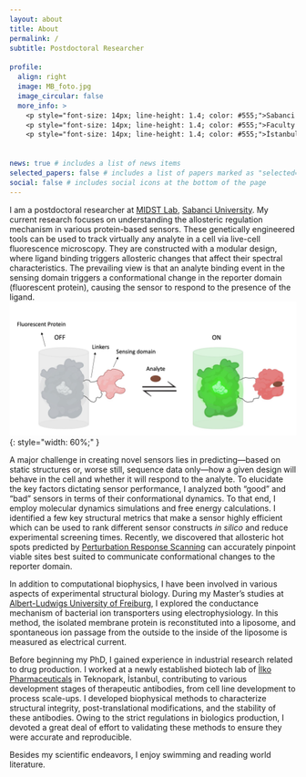 ```yaml
---
layout: about
title: About
permalink: /
subtitle: Postdoctoral Researcher 

profile:
  align: right
  image: MB_foto.jpg
  image_circular: false
  more_info: >
    <p style="font-size: 14px; line-height: 1.4; color: #555;">Sabanci University</p>
    <p style="font-size: 14px; line-height: 1.4; color: #555;">Faculty of Engineering and Natural Sciences</p>
    <p style="font-size: 14px; line-height: 1.4; color: #555;">İstanbul</p>


news: true # includes a list of news items
selected_papers: false # includes a list of papers marked as "selected={true}"
social: false # includes social icons at the bottom of the page
---
```


I am a postdoctoral researcher at [MIDST Lab](https://midst.sabanciuniv.edu/), [Sabanci University](https://sabanciuniv.edu/en). My current research focuses on understanding the allosteric regulation mechanism in various protein-based sensors. These genetically engineered tools can be used to track virtually any analyte in a cell via live-cell fluorescence microscopy. They are constructed with a modular design, where ligand binding triggers allosteric changes that affect their spectral characteristics. The prevailing view is that an analyte binding event in the sensing domain triggers a conformational change in the reporter domain (fluorescent protein), causing the sensor to respond to the presence of the ligand.
![Sensor Image](/assets/img/sensor_mech.jpg){: style="width: 60%;" }

A major challenge in creating novel sensors lies in predicting—based on static structures or, worse still, sequence data only—how a given design will behave in the cell and whether it will respond to the analyte. To elucidate the key factors dictating sensor performance, I analyzed both “good” and “bad” sensors in terms of their conformational dynamics. To that end, I employ molecular dynamics simulations and free energy calculations. I identified a few key structural metrics that make a sensor highly efficient which can be used to rank different sensor constructs *in silico* and reduce experimental screening times. Recently, we discovered that allosteric hot spots predicted by [Perturbation Response Scanning](http://www.bahargroup.org/prody/manual/reference/dynamics/perturb.html) can accurately pinpoint viable sites best suited to communicate conformational changes to the reporter domain. 

In addition to computational biophysics, I have been involved in various aspects of experimental structural biology. During my Master’s studies at [Albert-Ludwigs University of Freiburg](https://www.biophysics.uni-freiburg.de/research), I explored the conductance mechanism of bacterial ion transporters using electrophysiology. In this method, the isolated membrane protein is reconstituted into a liposome, and spontaneous ion passage from the outside to the inside of the liposome is measured as electrical current.

Before beginning my PhD, I gained experience in industrial research related to drug production. I worked at a newly established biotech lab of [İlko Pharmaceuticals](https://www.ilko.com.tr/en/rd) in Teknopark, İstanbul, contributing to various development stages of therapeutic antibodies, from cell line development to process scale-ups. I developed biophysical methods to characterize structural integrity, post-translational modifications, and the stability of these antibodies. Owing to the strict regulations in biologics production, I devoted a great deal of effort to validating these methods to ensure they were accurate and reproducible.

Besides my scientific endeavors, I enjoy swimming and reading world literature.
